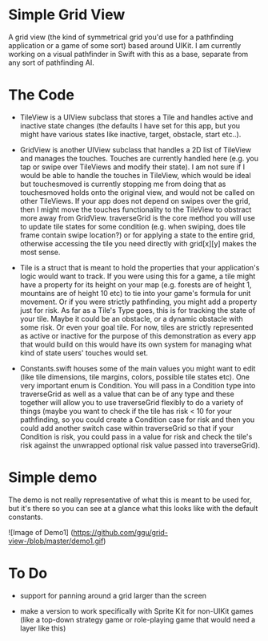 # Simple Grid View
A grid view (the kind of symmetrical grid you'd use for a pathfinding application or a game of some sort) based around UIKit. I am currently working on a visual pathfinder in Swift with this as a base, separate from any sort of pathfinding AI.

# The Code
- TileView is a UIView subclass that stores a Tile and handles active and inactive state changes (the defaults I have set for this app, but you might have various states like inactive, target, obstacle, start etc..).

- GridView is another UIView subclass that handles a 2D list of TileView and manages the touches. Touches are currently handled here (e.g. you tap or swipe over TileViews and modify their state). I am not sure if I would be able to handle the touches in TileView, which would be ideal but touchesmoved is currently stopping me from doing that as touchesmoved holds onto the original view, and would not be called on other TileViews. If your app does not depend on swipes over the grid, then I might move the touches functionality to the TileView to obstract more away from GridView. traverseGrid is the core method you will use to update tile states for some condition (e.g. when swiping, does tile frame contain swipe location?) or for applying a state to the entire grid, otherwise accessing the tile you need directly with grid[x][y] makes the most sense.

- Tile is a struct that is meant to hold the properties that your application's logic would want to track. If you were using this for a game, a tile might have a property for its height on your map (e.g. forests are of height 1, mountains are of height 10 etc) to tie into your game's formula for unit movement. Or if you were strictly pathfinding, you might add a property just for risk. As far as a Tile's Type goes, this is for tracking the state of your tile. Maybe it could be an obstacle, or a dynamic obstacle with some risk. Or even your goal tile. For now, tiles are strictly represented as active or inactive for the purpose of this demonstration as every app that would build on this would have its own system for managing what kind of state users' touches would set.

- Constants.swift houses some of the main values you might want to edit (like tile dimensions, tile margins, colors, possible tile states etc). One very important enum is Condition. You will pass in a Condition type into traverseGrid as well as a value that can be of any type and these together will allow you to use traverseGrid flexibly to do a variety of things (maybe you want to check if the tile has risk < 10 for your pathfinding, so you could create a Condition case for risk and then you could add another switch case within traverseGrid so that if your Condition is risk, you could pass in a value for risk and check the tile's risk against the unwrapped optional risk value passed into traverseGrid).

# Simple demo
The demo is not really representative of what this is meant to be used for, but it's there so you can see at a glance what this looks like with the default constants.

![Image of Demo1]
(https://github.com/ggu/grid-view-/blob/master/demo1.gif)

# To Do

- support for panning around a grid larger than the screen 

- make a version to work specifically with Sprite Kit for non-UIKit games (like a top-down strategy game or role-playing game that would need a layer like this)
